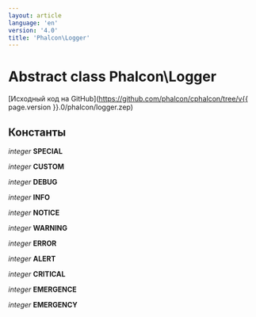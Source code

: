 ```yaml
---
layout: article
language: 'en'
version: '4.0'
title: 'Phalcon\Logger'
---
```

# Abstract class **Phalcon\Logger**

[Исходный код на GitHub](https://github.com/phalcon/cphalcon/tree/v{{ page.version }}.0/phalcon/logger.zep)

## Константы

*integer* **SPECIAL**

*integer* **CUSTOM**

*integer* **DEBUG**

*integer* **INFO**

*integer* **NOTICE**

*integer* **WARNING**

*integer* **ERROR**

*integer* **ALERT**

*integer* **CRITICAL**

*integer* **EMERGENCE**

*integer* **EMERGENCY**
